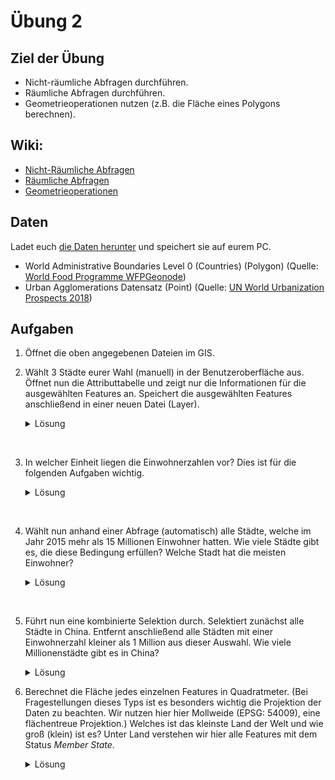 # Übung 2
## Ziel der Übung
* Nicht-räumliche Abfragen durchführen.
* Räumliche Abfragen durchführen.
* Geometrieoperationen nutzen (z.B. die Fläche eines Polygons berechnen).

## Wiki:
* [Nicht-Räumliche Abfragen](/exercise_2/qgis-Nicht-Räumliche-Abfragen)
* [Räumliche Abfragen](/exercise_2/qgis-Räumliche-Abfragen)
* [Geometrieoperationen](/exercise_2/qgis-Geometrieoperationen)

## Daten
Ladet euch [die Daten herunter](https://courses.gistools.geog.uni-heidelberg.de/giscience/gis-einfuehrung/-/raw/master/exercise_02/exercise_02_data.zip) und speichert sie auf eurem PC.
* World Administrative Boundaries Level 0 (Countries) (Polygon) (Quelle: [World Food Programme WFPGeonode](https://geonode.wfp.org/layers/geonode%3Awld_bnd_adm0_wfp))
* Urban Agglomerations Datensatz (Point) (Quelle: [UN World Urbanization Prospects 2018](https://population.un.org/wup/))

## Aufgaben

1. Öffnet die oben angegebenen Dateien im GIS.
2. Wählt 3 Städte eurer Wahl (manuell) in der Benutzeroberfläche aus. Öffnet nun die Attributtabelle und zeigt nur die Informationen für die ausgewählten Features an. Speichert die ausgewählten Features anschließend in einer neuen Datei (Layer).

    <details>
    <summary>Lösung</summary>
        <br/>
        <ul>
        <li>
        Manuelle Auswahlen werden immer auf dem Layer ausgeführt, den ihr gerade im Layerfenster ausgewählt habt.
        <li>
        Wenn ihr im Hauptfenster die Funktion "Objekte auswählen" (ungefähr mittig) anklickt, könnt ihr anschließend per Klick Objekte auswählen (mit Strg gedrückt halten, könnt ihr auch mehrere auswählen). Neben dem Button könnt ihr aus dem Dropdown-Menu auch auswählen, eine Auswahl per Polygon und ähnliches auswählen
        <li>
        In der Attributtabelle sinf ausgewählte Features blau hinterlegt. Unten links könnt ihr auswählen, welche Features ihr euch anzeigen lassen wollt. Wenn ihr dort "Gewählte Objekte anzeigen" auswählt, werden auch nur noch die ausgewählten Objekte angezeigt
        <li>
        Die ausgewählten Features könnt ihr mit einem Rechtsklick auf den Layer, Exportieren auswählen und dann "Gewählte Objekte speichern" speichern.
        </ul>
        <br/><br/>

    </details>

<br>

3. In welcher Einheit liegen die Einwohnerzahlen vor? Dies ist für die folgenden Aufgaben wichtig.

    <details>
    <summary>Lösung</summary>
        <br/>
        <ul>
        <li>
        1000 Einwohner
        </ul>
        <br/><br/>

    </details>
<br>

4. Wählt nun anhand einer Abfrage (automatisch) alle Städte, welche im Jahr 2015 mehr als 15 Millionen Einwohner hatten. Wie viele Städte gibt es, die diese Bedingung erfüllen? Welche Stadt hat die meisten Einwohner?

    <details>
    <summary>Lösung</summary>
        <br/>
        <ul>
        <li>
        Öffnet die Attributtabelle und wählt "Select features by an expression" aus.
        <li>
        Gebt dort den Ausdruck '"2015" > 15000' ein und führt die Selektion aus.
        <li>
        Ganz oben in der Attributtabelle wird euch angezeigt, wie viele Features ausgewählt sind. Mit einem Klick auf den Spaltennamen wird die Spalte sortiert. Wenn ihr sie auf absteigend stellt, könnt ihr sehen, welche Stadt die höchste Einwohnerzahl aufweist.
        </ul>
        <br/><br/>

    </details>
<br>

5. Führt nun eine kombinierte Selektion durch. Selektiert zunächst alle Städte in China. Entfernt anschließend alle Städten mit einer Einwohnerzahl kleiner als 1 Million aus dieser Auswahl. Wie viele Millionenstädte gibt es in China?

    <details>
    <summary>Lösung</summary>
        <br/>
        <ul>
        <li>
        Öffnet die Attributtabelle und wählt "Select features by an expression" aus.
        <li>
        Gebt dort den Ausdruck '"Country or" Like 'China' AND  "population" < 1000' ein.
        <li>
        In den Attributtabelle aktviert nun den Bearbeitungsmodus entweder auf dem Button ganz links oder mit Strg+E.
        <li>
        Klickt nun auf den Button "Delete selected features"
        </ul>
        <br/><br/>

    </details>

6. Berechnet die Fläche jedes einzelnen Features in Quadratmeter. (Bei Fragestellungen dieses Typs ist es besonders wichtig die Projektion der Daten zu beachten. Wir nutzen hier hier Mollweide (EPSG: 54009), eine flächentreue Projektion.) Welches ist das kleinste Land der Welt und wie groß (klein) ist es? Unter Land verstehen wir hier alle Features mit dem Status *Member State*.

    <details>
    <summary>Lösung</summary>
        <br/>
        <ul>
        <li>
        Öffnet die Attributtabelle und wählt den Feldrechner aus.
        <li>
        Gebt dem neuen Feld einen Namen und wählt als `Output field type` "Whole number (integer 64 bit) aus.
        <li>
        Gebt als Ausdruck '$area' ein und erstellt das neue Feld.
        </ul>
        <br/><br/>

    </details>
<br>
